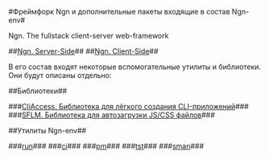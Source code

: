 #Фреймфорк Ngn и дополнительные пакеты входящие в состав Ngn-env#

Ngn. The fullstack client-server web-framework

##[Ngn. Server-Side](/doc/ngn)##
##[Ngn. Client-Side](/doc/clientSide)##

В его состав входят некоторые вспомогательные утилиты и библиотеки. Они будут описаны отдельно:

##Библиотеки##

###[CliAccess. Библиотека для лёгкого создания CLI-приложений](/doc/cliAccess)###
###[SFLM. Библиотека для автозагрузки JS/CSS файлов](/doc/sflm)###

##Утилиты Ngn-env##

###[run](/doc/run)###
###[ci](/doc/ci)###
###[pm](/doc/pm)###
###[tst](/doc/tst)###
###[sman](/doc/sman)###
